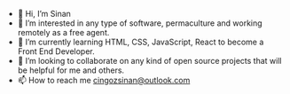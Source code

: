 - 👋 Hi, I’m Sinan
- 👀 I’m interested in any type of software, permaculture and working remotely as a free agent.
- 🌱 I’m currently learning HTML, CSS, JavaScript, React to become a Front End Developer.
- 💞️ I’m looking to collaborate on any kind of open source projects that will be helpful for me and others. 
- 📫 How to reach me cingozsinan@outlook.com

<!---
msinanc/msinanc is a ✨ special ✨ repository because its `README.md` (this file) appears on your GitHub profile.
You can click the Preview link to take a look at your changes.
--->
